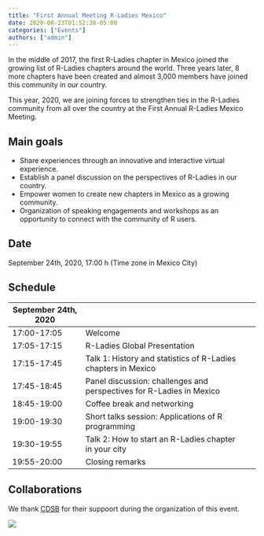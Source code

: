 ```yaml
---
title: "First Annual Meeting R-Ladies Mexico"
date: 2020-08-23T01:52:38-05:00
categories: ["Events"]
authors: ["admin"]
---
```


In the middle of 2017, the first R-Ladies chapter in Mexico joined the growing list of R-Ladies chapters around the world. Three years later, 8 more chapters have been created and almost 3,000 members have joined this community in our country. 

This year, 2020, we are joining forces to strengthen ties in the R-Ladies community from all over the country at the First Annual R-Ladies Mexico Meeting.

## Main goals

- Share experiences through an innovative and interactive virtual experience.
- Establish a panel discussion on the perspectives of R-Ladies in our country.
- Empower women to create new chapters in Mexico as a growing community. 
- Organization of speaking engagements and workshops as an opportunity to connect with the community of R users.


## Date

September 24th, 2020, 17:00 h (Time zone in Mexico City)

## Schedule

| **September 24th, 2020**  |      |      |
| ------------------ | ---------------------------------- | ----------------------------- |
| 17:00-17:05 | Welcome | |
| 17:05-17:15 | R-Ladies Global Presentation |  |
| 17:15-17:45 | Talk 1: History and statistics of R-Ladies chapters in Mexico |  |
| 17:45-18:45 | Panel discussion: challenges and perspectives for R-Ladies in Mexico |  |
| 18:45-19:00 | Coffee break and networking |  |
| 19:00-19:30 | Short talks session: Applications of R programming |  |
| 19:30-19:55 | Talk 2: How to start an R-Ladies chapter in your city |  |
| 19:55-20:00 | Closing remarks |  |

## Collaborations

We thank [CDSB](comunidadbioinfo.github.io) for their suppoort during the organization of this event.


[<img src="https://github.com/ComunidadBioInfo/cdsbsource/blob/master/assets/images/logo.png?raw=true" />](http://comunidadbioinfo.github.io/)
